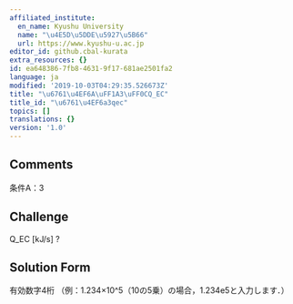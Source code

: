 ```yaml
---
affiliated_institute:
  en_name: Kyushu University
  name: "\u4E5D\u5DDE\u5927\u5B66"
  url: https://www.kyushu-u.ac.jp
editor_id: github.cbal-kurata
extra_resources: {}
id: ea648386-7fb8-4631-9f17-681ae2501fa2
language: ja
modified: '2019-10-03T04:29:35.526673Z'
title: "\u6761\u4EF6A\uFF1A3\uFF0CQ_EC"
title_id: "\u6761\u4EF6a3qec"
topics: []
translations: {}
version: '1.0'
---
```


## Comments
条件A：3

## Challenge
Q_EC [kJ/s] ?

## Solution Form
有効数字4桁
（例：1.234×10^5（10の5乗）の場合，1.234e5と入力します．）




